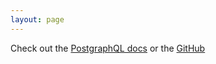 ```yaml
---
layout: page
---
```


Check out the [PostgraphQL docs][postgraph-docs] or the [GitHub][postgraph-gh]
 
[postgraph-docs]: https://postgraphql.github.io/docs
[postgraph-gh]:   https://github.com/postgraphql/postgraphql
